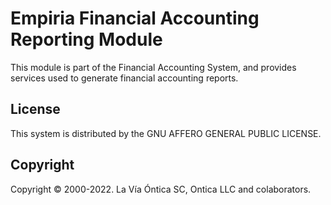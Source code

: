 ﻿# Empiria Financial Accounting Reporting Module

This module is part of the Financial Accounting System, and provides
services used to generate financial accounting reports.

## License

This system is distributed by the GNU AFFERO GENERAL PUBLIC LICENSE.

## Copyright

Copyright © 2000-2022. La Vía Óntica SC, Ontica LLC and colaborators.
